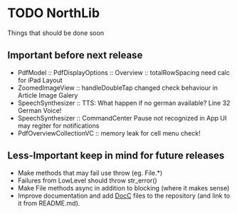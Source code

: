 #  TODO NorthLib

Things that should be done soon

## Important before next release

- PdfModel :: PdfDisplayOptions :: Overview :: totalRowSpacing need calc for iPad Layout
- ZoomedImageView :: handleDoubleTap changed check behaviour in Article Image Galery
- SpeechSynthesizer :: TTS: What happen if no german available?  Line 32 German Voice!
- SpeechSynthesizer :: CommandCenter Pause not recognized in App UI may regiter for notifications
- PdfOverviewCollectionVC :: memory leak for cell menu check!

## Less-Important keep in mind for future releases

- Make methods that may fail use throw (eg. File.*)
- Failures from LowLevel should throw str_error()
- Make File methods async in addition to blocking (where it makes sense)
- Improve documentation and add 
  [DocC](https://developer.apple.com/documentation/docc) 
  files to the repository (and link to it from README.md).
